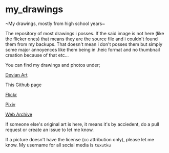 # my_drawings
~My drawings, mostly from high school years~

The repository of most drawings i posses.
If the said image is not here (like the flicker ones) that means they are the source file and i couldn't found them from my backups. That doesn't mean i don't posses them but simply some major annoyences like them being in .heic format and no thumbnail creation because of that etc...

You can find  my drawings and photos under;


[Devian Art](https://www.deviantart.com/tuxutku)

This Github page

[Flickr](https://www.flickr.com/photos/156852023@N07/)

[Pixiv](https://www.pixiv.net/member.php?id=41800616)

[Web Archive](https://archive.org/details/@tuxutku)

If someone else's original art is here, it means it's by acciedent, do a pull request or create an issue to let me know.

If a picture doesn't have the license (cc attribution only), please let me know. My username for all social media is `tuxutku`
